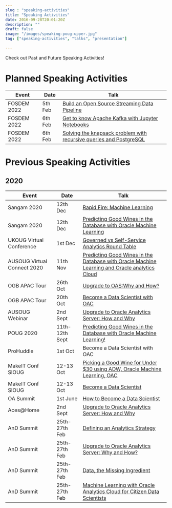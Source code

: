 ```yaml
---
slug : "speaking-activities"
title: "Speaking Activities"
date: 2016-09-28T20:01:20Z
description: ""
draft: false
image: "/images/speaking-poug-upper.jpg"
tag: ["speaking-activities", "talks", "presentation"]

---
```


Check out Past and Future Speaking Activities!

# Planned Speaking Activities
|Event|Date|Talk|
|---|---|---|
|FOSDEM 2022|5th Feb|[Build an Open Source Streaming Data Pipeline](https://fosdem.org/2022/schedule/event/batch_proc_data_streaming/)|
|FOSDEM 2022|6th Feb|[Get to know Apache Kafka with Jupyter Notebooks](https://fosdem.org/2022/schedule/event/python_kafka/)|
|FOSDEM 2022|6th Feb|[Solving the knapsack problem with recursive queries and PostgreSQL](https://fosdem.org/2022/schedule/event/postgresql_solving_the_knapsack_problem_with_recursive_queries_and_postgresql/)|


# Previous Speaking Activities

## 2020

|Event|Date|Talk|
|---|---|---|
|Sangam 2020|12th Dec|[Rapid Fire: Machine Learning](https://www.aioug.org/sangam20-sessions?session_id=177)|
|Sangam 2020|12th Dec|[Predicting Good Wines in the Database with Oracle Machine Learning](https://www.aioug.org/sangam20-sessions?session_id=170)|
|UKOUG Virtual Conference|1st Dec|[Governed vs Self-Service Analytics Round Table](https://ukoug.org/page/ukougconfanalyticsroundtable)|
|AUSOUG Virtual Connect 2020|11th Nov|[Predicting Good Wines in the Database with Oracle Machine Learning and Oracle analytics Cloud](https://ausoug.org.au/news/virtual-connect-2020/)|
|OGB APAC Tour|26th Oct|[Upgrade to OAS:Why and How?](https://oracle-groundbreakers-apac-virtual-tour-2020.heysummit.com/speakers/francesco-tisiot/)|
|OGB APAC Tour|20th Oct|[Become a Data Scientist with OAC](https://oracle-groundbreakers-apac-virtual-tour-2020.heysummit.com/speakers/francesco-tisiot/)|
|AUSOUG Webinar|2nd Sept|[Upgrade to Oracle Analytics Server: How and Why](https://ausoug.org.au/event/upgrade-to-oracle-analytics-server-why-and-how/)|
|POUG 2020|11th-12th Sept|[Predicting Good Wines in the Database with Oracle Machine Learning!](https://poug.org/en/edycja/poug-2020/)|
|ProHuddle|1st Oct|Become a Data Scientist with OAC|
|MakeIT Conf SlOUG|12-13 Oct|[Picking a Good Wine for Under $30 using ADW, Oracle Machine Learning, OAC](https://www.makeit.si/index.php/sl/)|
|MakeIT Conf SlOUG|12-13 Oct|[Become a Data Scientist](https://www.makeit.si/index.php/sl/)|
|OA Summit|1st June|[How to Become a Data Scientist](https://gateway.on24.com/wcc/gateway/eliteOracleAmericaInc3/2258334/2289476/francesco-tisiot-of-rittman-mead-presents-how-to-become-a-data-scientist)|
|Aces@Home|2nd Sept|[Upgrade to Oracle Analytics Server: How and Why](https://acesathome.com/sessions/2020/03/30/francesco-tisiot-upgrade-to-oas-how-and-why/)|
|AnD Summit|25th-27th Feb|[Defining an Analytics Strategy](https://analyticsanddatasummit2020.sched.com/speaker/francesco.tisiot?iframe=yes&amp;w=100%&amp;sidebar=yes&amp;bg=no)|
|AnD Summit|25th-27th Feb|[Upgrade to Oracle Analytics Server: Why and How?](https://analyticsanddatasummit2020.sched.com/speaker/francesco.tisiot?iframe=yes&amp;w=100%&amp;sidebar=yes&amp;bg=no)|
|AnD Summit|25th-27th Feb|[Data, the Missing Ingredient](https://analyticsanddatasummit2020.sched.com/speaker/francesco.tisiot?iframe=yes&amp;w=100%&amp;sidebar=yes&amp;bg=no)|
|AnD Summit|25th-27th Feb|[Machine Learning with Oracle Analytics Cloud for Citizen Data Scientists](https://analyticsanddatasummit2020.sched.com/speaker/francesco.tisiot?iframe=yes&amp;w=100%&amp;sidebar=yes&amp;bg=no)|

</tbody></table></figure></font>

